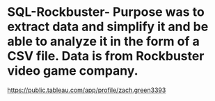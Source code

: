 # SQL-Rockbuster- Purpose was to extract data and simplify it and be able to analyze it in the form of a CSV file. Data is from Rockbuster video game company.

https://public.tableau.com/app/profile/zach.green3393
